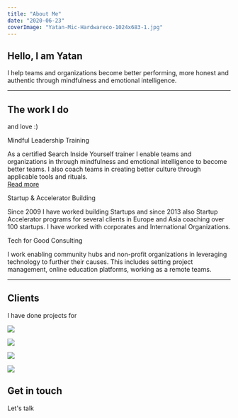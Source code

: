 ```yaml
---
title: "About Me"
date: "2020-06-23"
coverImage: "Yatan-Mic-Hardwareco-1024x683-1.jpg"
---
```


## Hello, I am Yatan

I help teams and organizations become better performing, more honest and  
authentic through mindfulness and emotional intelligence.  
  

* * *

## The work I do

and love :)

Mindful Leadership Training

As a certified Search Inside Yourself trainer I enable teams and organizations in through mindfulness and emotional intelligence to become better teams. I also coach teams in creating better culture through applicable tools and rituals.  
[Read more](/search-inside-yourself)

Startup & Accelerator Building

Since 2009 I have worked building Startups and since 2013 also Startup Accelerator programs for several clients in Europe and Asia coaching over 100 startups. I have worked with corporates and International Organizations.

Tech for Good Consulting

I work enabling community hubs and non-profit organizations in leveraging technology to further their causes. This includes setting project management, online education platforms, working as a remote teams.

* * *

## Clients

I have done projects for

![](images/SIEMENS.png)

![](images/GIZ.png)

![](images/SAP.png)

![](images/BPN_PARIBAS.png)

## Get in touch

Let's talk
